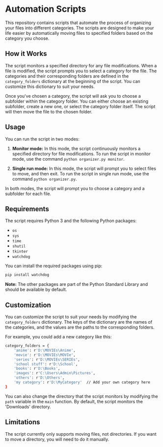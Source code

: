 # Automation Scripts

This repository contains scripts that automate the process of organizing your files into different categories. The scripts are designed to make your life easier by automatically moving files to specified folders based on the category you choose.

## How it Works

The script monitors a specified directory for any file modifications. When a file is modified, the script prompts you to select a category for the file. The categories and their corresponding folders are defined in the `category_folders` dictionary at the beginning of the script. You can customize this dictionary to suit your needs.

Once you've chosen a category, the script will ask you to choose a subfolder within the category folder. You can either choose an existing subfolder, create a new one, or select the category folder itself. The script will then move the file to the chosen folder.

## Usage

You can run the script in two modes:

1. **Monitor mode:** In this mode, the script continuously monitors a specified directory for file modifications. To run the script in monitor mode, use the command `python organizer.py monitor`.

2. **Single run mode:** In this mode, the script will prompt you to select files to move, and then exit. To run the script in single run mode, use the command `python organizer.py`.

In both modes, the script will prompt you to choose a category and a subfolder for each file.

## Requirements

The script requires Python 3 and the following Python packages:

- `os`
- `sys`
- `time`
- `shutil`
- `tkinter`
- `watchdog`

You can install the required packages using pip:

```bash
pip install watchdog
```
**Note:** The other packages are part of the Python Standard Library and should be available by default.

## Customization
You can customize the script to suit your needs by modifying the `category_folders` dictionary. The keys of the dictionary are the names of the categories, and the values are the paths to the corresponding folders.

For example, you could add a new category like this:

```bash
category_folders = {
    'anime': r'D:\MOVIEs\Anime',
    'movie': r'D:\MOVIEs\MOVIe',
    'series': r'D:\MOVIEs\SERIEs',
    'school stuff': r'D:\School',
    'books': r'D:\Books',
    'images': r'C:\Users\Admin\Pictures',
    'others': r'D:\Others',
    'my category': r'D:\MyCategory'  // Add your own category here
}
```
You can also change the directory that the script monitors by modifying the `path` variable in the `main` function. By default, the script monitors the 'Downloads' directory.

## Limitations

The script currently only supports moving files, not directories. If you want to move a directory, you will need to do it manually.